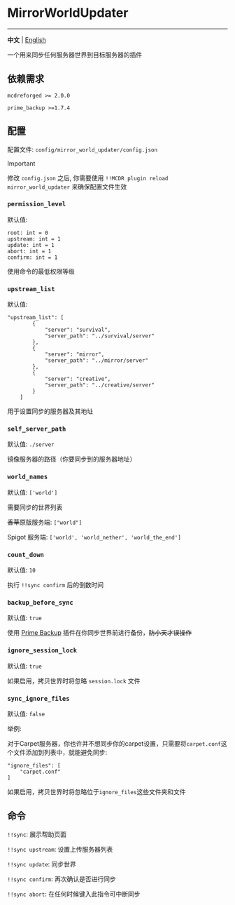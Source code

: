 # MirrorWorldUpdater

---------

**中文** | [English](./README.md)

一个用来同步任何服务器世界到目标服务器的插件

## 依赖需求

`mcdreforged >= 2.0.0`

`prime_backup >=1.7.4`

## 配置

配置文件: `config/mirror_world_updater/config.json`

> [!IMPORTANT]
> 修改 `config.json` 之后, 你需要使用 `!!MCDR plugin reload mirror_world_updater` 来确保配置文件生效

### `permission_level`

默认值:
```
root: int = 0
upstream: int = 1
update: int = 1
abort: int = 1
confirm: int = 1
```

使用命令的最低权限等级

### `upstream_list`

默认值:
```
"upstream_list": [
        {
            "server": "survival",
            "server_path": "../survival/server"
        },
        {
            "server": "mirror",
            "server_path": "../mirror/server"
        },
        {
            "server": "creative",
            "server_path": "../creative/server"
        }
    ]
```

用于设置同步的服务器及其地址

### `self_server_path`

默认值: `./server`

镜像服务器的路径（你要同步到的服务器地址）

### `world_names`

默认值: `['world']`

需要同步的世界列表

~~香草~~原版服务端: `["world"]`

Spigot 服务端: `['world', 'world_nether', 'world_the_end']`

### `count_down`

默认值: `10`

执行 `!!sync confirm` 后的倒数时间

### `backup_before_sync`

默认值: `true`

使用 [Prime Backup](https://github.com/TISUnion/PrimeBackup) 插件在你同步世界前进行备份，~~防小天才误操作~~

### `ignore_session_lock`

默认值: `true`

如果启用，拷贝世界时将忽略 `session.lock` 文件

### `sync_ignore_files`

默认值: `false`

举例:

对于Carpet服务器，你也许并不想同步你的carpet设置，只需要将`carpet.conf`这个文件添加到列表中，就能避免同步:
```
"ignore_files": [
    "carpet.conf"
]
```


如果启用，拷贝世界时将忽略位于`ignore_files`这些文件夹和文件

## 命令

`!!sync`: 展示帮助页面

`!!sync upstream`: 设置上传服务器列表

`!!sync update`: 同步世界

`!!sync confirm`: 再次确认是否进行同步

`!!sync abort`: 在任何时候键入此指令可中断同步
